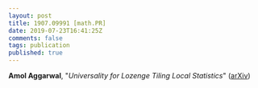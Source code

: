 ```yaml
---
layout: post
title: 1907.09991 [math.PR]
date: 2019-07-23T16:41:25Z
comments: false
tags: publication
published: true
---
```


<b>Amol Aggarwal</b>, "<i>Universality for Lozenge Tiling Local Statistics</i>" ([arXiv](http://arxiv.org/abs/1907.09991v3))
